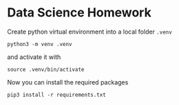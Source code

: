 # Data Science Homework

Create python virtual environment into a local folder `.venv`
```
python3 -m venv .venv
```
and activate it with
```
source .venv/bin/activate
```
Now you can install the required packages
```
pip3 install -r requirements.txt
```